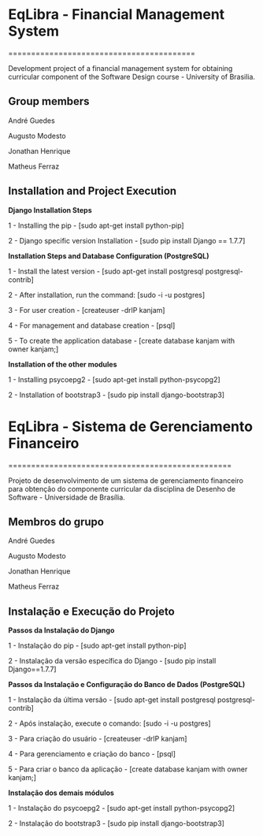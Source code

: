 # EqLibra - Financial Management System
=========================================

Development project of a financial management system for obtaining curricular component of the Software Design course - University of Brasilia.

## Group members

André Guedes

Augusto Modesto

Jonathan Henrique

Matheus Ferraz

## Installation and Project Execution

**Django Installation Steps**

1 - Installing the pip - [sudo apt-get install python-pip]

2 - Django specific version Installation - [sudo pip install Django == 1.7.7]

**Installation Steps and Database Configuration (PostgreSQL)**

1 - Install the latest version - [sudo apt-get install postgresql postgresql-contrib]

2 - After installation, run the command: [sudo -i -u postgres]

3 - For user creation - [createuser -drlP kanjam]

4 - For management and database creation - [psql]

5 - To create the application database - [create database kanjam with owner kanjam;]

**Installation of the other modules**

1 - Installing psycoepg2 - [sudo apt-get install python-psycopg2]

2 - Installation of bootstrap3 - [sudo pip install django-bootstrap3]


# EqLibra - Sistema de Gerenciamento Financeiro
=================================================

Projeto de desenvolvimento de um sistema de gerenciamento financeiro para obtenção do componente curricular da disciplina de Desenho de Software - Universidade de Brasília.

## Membros do grupo

André Guedes

Augusto Modesto

Jonathan Henrique

Matheus Ferraz

## Instalação e Execução do Projeto

**Passos da Instalação do Django**

1 - Instalação do pip -  [sudo apt-get install python-pip]

2 - Instalação da versão específica do Django - [sudo pip install Django==1.7.7]

**Passos da Instalação e Configuração do Banco de Dados (PostgreSQL)**

1 - Instalação da última versão - [sudo apt-get install postgresql postgresql-contrib]

2 - Após instalação, execute o comando: [sudo -i -u postgres]

3 - Para criação do usuário - [createuser -drlP kanjam]

4 - Para gerenciamento e criação do banco - [psql]

5 - Para criar o banco da aplicação - [create database kanjam with owner kanjam;]

**Instalação dos demais módulos**

1 - Instalação do psycoepg2 - [sudo apt-get install python-psycopg2]

2 - Instalação do bootstrap3 - [sudo pip install django-bootstrap3]